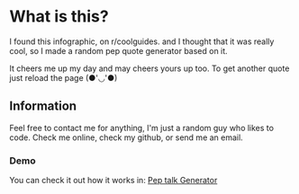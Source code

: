 # What is this?
I found this infographic, on r/coolguides. and I thought that it was really cool, so I made a random pep quote generator based on it.

It cheers me up my day and may cheers yours up too. To get another quote just reload the page (●'◡'●)

## Information
Feel free to contact me for anything, I'm just a random guy who likes to code. Check me online, check my github, or send me an email.

### Demo

You can check it out how it works in:
[Pep talk Generator](http://pepgenerator.nogson.com/)

